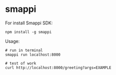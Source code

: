 # smappi

For install Smappi SDK:

    npm install -g smappi

Usage:

    # run in terminal
    smappi run localhost:8000
    
    # test of work
    curl http://localhost:8000/greeting?args=EXAMPLE
